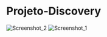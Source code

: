 # Projeto-Discovery

![Screenshot_2](https://github.com/JulianDiel/Projeto-Discovery/assets/52138612/aeb43b83-2d74-4ccd-811c-2d2c66115487)
![Screenshot_1](https://github.com/JulianDiel/Projeto-Discovery/assets/52138612/07773b4e-f5b7-4b34-b3f6-1c5a6d792272)
